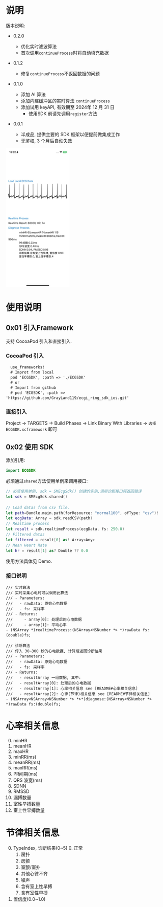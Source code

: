 # 说明

版本说明:

- 0.2.0
  - 优化实时滤波算法
  - 首次调用`continueProcess`时将自动填充数据

- 0.1.2
  - 修复`continueProcess`不返回数据的问题

- 0.1.0
  - 添加 AI 算法
  - 添加内建缓冲区的实时算法 `continueProcess`
  - 添加试用 keyAPI, 有效期至 2024年 12 月 31 日
    - 使用SDK 前请先调用`register`方法

- 0.0.1
  - 半成品, 提供主要的 SDK 框架以便提前做集成工作
  - 无鉴权, 3 个月后自动失效



<img src="demo.jpg" width="200" />



# 使用说明

## 0x01 引入Framework

支持 CocoaPod 引入和直接引入.
### CocoaPod 引入

```podfile
  use_frameworks!
  # Improt from local
  pod 'ECGSDK', :path => './ECGSDK'
  # or
  # Import from github
  # pod 'ECGSDK', :path => 'https://github.com/GrayLand119/ecgi_ring_sdk_ios.git'
```

### 直接引入

Project -> TARGETS -> Build Phases -> Link Binary With Libraries -> `选择 ECGSDK.xcframework` 即可

## 0x02 使用 SDK

添加引用:

```swift
import ECGSDK	
```

必须通过`shared`方法使用单例来调用接口:

```swift
// 必须使用单例, sdk = SMEcgSdk() 创建的实例,调用诊断接口将返回错误
let sdk = SMEcgSdk.shared()

// Load datas from csv file.
let path=Bundle.main.path(forResource: "normal100", ofType: "csv")!
let ecgData: Array = sdk.readCSV(path)
// Realtime process
let result = sdk.realtimeProcess(ecgData, fs: 250.0)
// Filtered datas
let filtered = result[0] as! Array<Any>
// Mean Heart Rate
let hr = result[1] as? Double ?? 0.0
```



使用方法具体见 Demo.

### 接口说明

```objc
/// 实时算法
/// 实时采集心电时可以调用此算法
/// - Parameters:
///   - rawData: 原始心电数据
///   - fs: 采样率
/// - Returns:
///     - array[0]: 处理后的心电数据
///     - array[1]: 平均心率
- (NSArray *)realtimeProcess:(NSArray<NSNumber *> *)rawData fs:(double)fs;

/// 诊断算法
/// 传入 30~300 秒的心电数据, 计算后返回诊断结果
/// - Parameters:
///   - rawData: 原始心电数据
///   - fs: 采样率
/// - Returns:
///   - resultArray 一组数据, 其中:
///   - resultArray[0]: 处理后的心电数据
///   - resultArray[1]: 心率相关信息 see [README#心率相关信息]
///   - resultArray[2]: 心律(节律)相关信息 see [README#节律相关信息]
- (NSArray<NSArray<NSNumber *> *>*)diagnose:(NSArray<NSNumber *> *)rawData fs:(double)fs;

```



# 心率相关信息

0. minHR
1. meanHR
2. maxHR
3. minRR(ms)
4. meanRR(ms)
5. maxRR(ms)
6. PR间期(ms)
7. QRS 波宽(ms)
8. SDNN
9. RMSSD
10. 漏搏数量
11. 室性早搏数量
12. 室上性早搏数量



# 节律相关信息

0. TypeIndex, 诊断结果(0~5)
   0. 正常
   1. 房扑
   2. 房颤
   3. 室颤/室扑
   4. 其他心律不齐
   5. 噪声
   6. 含有室上性早搏
   7. 含有室性早搏
1. 置信度(0.0~1.0)